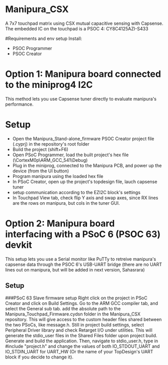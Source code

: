 # Manipura_CSX
 A 7x7 touchpad matrix using CSX mutual capacitive sensing with Capsense. The embedded IC on the touchpad is a PSOC 4: CY8C4125AZI-S433 

#Requirements and env setup
Install:
- PSOC Programmer
- PSOC Creator

# Option 1: Manipura board connected to the miniprog4 I2C
This method lets you use Capsense tuner directly to evaluate manipura's performance.

# Setup
- Open the Manipura_Stand-alone_firmware PSOC Creator project file (.cyprj) in the repository's root folder
- Build the project (shift+F6)
- Open PSoC Programmer, load the built project's hex file (<Firmware folder>\CortexM0p\ARM_GCC_541\Debug)
- Plug in the miniprog, connected to the Manipura PCB, and power up the device (from the UI button)
- Program manipura using the loaded hex file
- In PSoC Creator, open up the project's topdesign file, lauch capsense tuner
- setup communication according to the EZI2C block's settings
- In Touchpad View tab, check flip Y axis and swap axes, since RX lines are the rows on manipura, but cols in the tuner GUI.

# Option 2: Manipura board interfacing with a PSoC 6 (PSOC 63) devkit
This setup lets you use a Serial monitor like PuTTy to retreive manipura's capsense data through
the PSOC 6's USB-UART bridge (there are no UART lines out on manipura, but will be added in next
version, Sahasrara)

## Setup

###PSoC 63 Slave firmware setup
Right click on the project in PSoC Creator and click on Build Settings.
Go to the ARM GCC compiler tab, and select the General sub tab. add the absolute path to the 
Manipura_Touchpad_Firmware.cydsn folder in the Manipura_CSX repository. This will give access to the
custom header files shared between the two PSoCs, like message.h.
Still in project build settings, select Peripheral Driver library and check Retarget I/O under
utilities. This will generate the stdio_user files in the Shared Files folder upon project build.
Generate and build the application. Then, navigate to stdio_user.h, type in #include "project.h" 
and change the values of both IO_STDOUT_UART
and IO_STDIN_UART for UART_HW (Or the name of your TopDesign's UART block if you decide to change it).